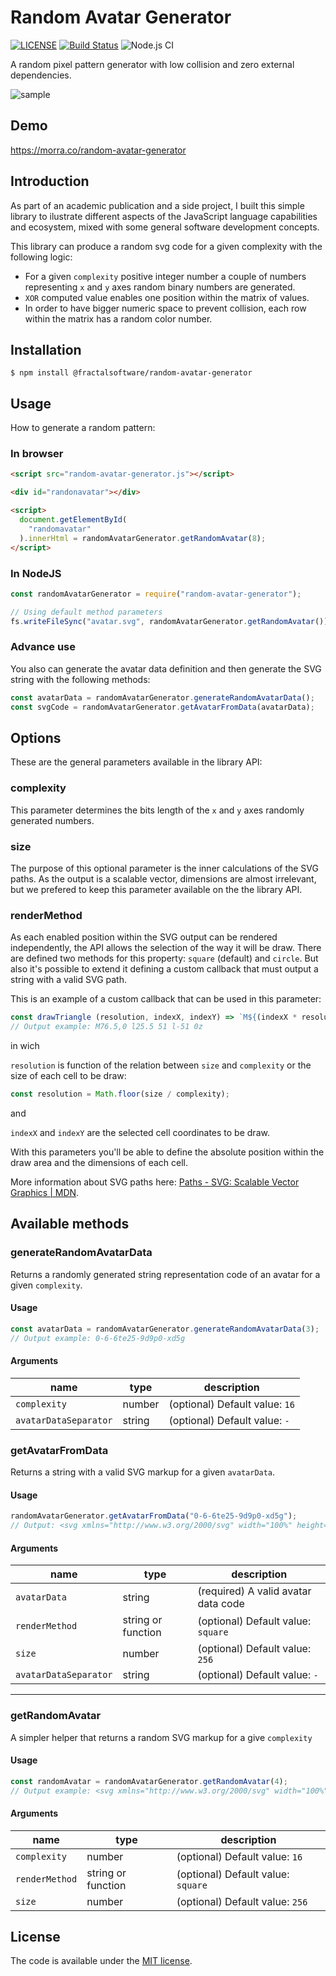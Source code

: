 # Random Avatar Generator

[![LICENSE](https://img.shields.io/badge/license-MIT-lightgrey.svg)](https://github.com/manuelhe/random-avatar-generator/blob/master/LICENSE.txt)
[![Build Status](https://travis-ci.org/manuelhe/random-avatar-generator.svg?branch=master)](https://travis-ci.org/manuelhe/random-avatar-generator)
![Node.js CI](https://github.com/manuelhe/random-avatar-generator/workflows/Node.js%20CI/badge.svg?branch=master)

A random pixel pattern generator with low collision and zero external dependencies.

![sample](https://raw.githubusercontent.com/manuelhe/random-avatar-generator/master/example/example1.svg)

## Demo

https://morra.co/random-avatar-generator

## Introduction

As part of an academic publication and a side project, I built this simple library to ilustrate different aspects of the JavaScript language capabilities and ecosystem, mixed with some general software development concepts.

This library can produce a random svg code for a given complexity with the following logic:

- For a given `complexity` positive integer number a couple of numbers representing `x` and `y` axes random binary numbers are generated.
- `XOR` computed value enables one position within the matrix of values.
- In order to have bigger numeric space to prevent collision, each row within the matrix has a random color number.

## Installation

```
$ npm install @fractalsoftware/random-avatar-generator
```

## Usage

How to generate a random pattern:

### In browser

```html
<script src="random-avatar-generator.js"></script>

<div id="randonavatar"></div>

<script>
  document.getElementById(
    "randomavatar"
  ).innerHtml = randomAvatarGenerator.getRandomAvatar(8);
</script>
```

### In NodeJS

```js
const randomAvatarGenerator = require("random-avatar-generator");

// Using default method parameters
fs.writeFileSync("avatar.svg", randomAvatarGenerator.getRandomAvatar());
```

### Advance use

You also can generate the avatar data definition and then generate the SVG string with the following methods:

```js
const avatarData = randomAvatarGenerator.generateRandomAvatarData();
const svgCode = randomAvatarGenerator.getAvatarFromData(avatarData);
```

## Options

These are the general parameters available in the library API:

### complexity

This parameter determines the bits length of the `x` and `y` axes randomly generated numbers.

### size

The purpose of this optional parameter is the inner calculations of the SVG paths. As the output is a scalable vector, dimensions are almost irrelevant, but we prefered to keep this parameter available on the the library API.

### renderMethod

As each enabled position within the SVG output can be rendered independently, the API allows the selection of the way it will be draw. There are defined two methods for this property: `square` (default) and `circle`. But also it's possible to extend it defining a custom callback that must output a string with a valid SVG path.

This is an example of a custom callback that can be used in this parameter:

```js
const drawTriangle (resolution, indexX, indexY) => `M${(indexX * resolution) + (resolution / 2)},${indexY * resolution} l${resolution / 2} ${resolution} l-${resolution} 0z`;
// Output example: M76.5,0 l25.5 51 l-51 0z
```

in wich

`resolution` is function of the relation between `size` and `complexity` or the size of each cell to be draw:

```js
const resolution = Math.floor(size / complexity);
```

and

`indexX` and `indexY` are the selected cell coordinates to be draw.

With this parameters you'll be able to define the absolute position within the draw area and the dimensions of each cell.

More information about SVG paths here: [Paths - SVG: Scalable Vector Graphics | MDN](https://developer.mozilla.org/en-US/docs/Web/SVG/Tutorial/Paths).

## Available methods

### generateRandomAvatarData

Returns a randomly generated string representation code of an avatar for a given `complexity`.

#### Usage

```js
const avatarData = randomAvatarGenerator.generateRandomAvatarData(3);
// Output example: 0-6-6te25-9d9p0-xd5g
```

#### Arguments

| name                  | type   | description                    |
| --------------------- | ------ | ------------------------------ |
| `complexity`          | number | (optional) Default value: `16` |
| `avatarDataSeparator` | string | (optional) Default value: `-`  |

### getAvatarFromData

Returns a string with a valid SVG markup for a given `avatarData`.

#### Usage

```js
randomAvatarGenerator.getAvatarFromData("0-6-6te25-9d9p0-xd5g");
// Output: <svg xmlns="http://www.w3.org/2000/svg" width="100%" height="100%" viewBox="0 0 256 256"><path fill="#aeb26d" d="M0,0 h85 v85 h-85Z M85,0 h85 v85 h-85Z M170,0 h85 v85 h-85Z"/><path fill="#f01b54" d="M0,85 h85 v85 h-85Z M85,85 h85 v85 h-85Z M170,85 h85 v85 h-85Z"/><path fill="#17c0d4" d=""/></svg>
```

#### Arguments

| name                  | type               | description                         |
| --------------------- | ------------------ | ----------------------------------- |
| `avatarData`          | string             | (required) A valid avatar data code |
| `renderMethod`        | string or function | (optional) Default value: `square`  |
| `size`                | number             | (optional) Default value: `256`     |
| `avatarDataSeparator` | string             | (optional) Default value: `-`       |

---

### getRandomAvatar

A simpler helper that returns a random SVG markup for a give `complexity`

#### Usage

```js
const randomAvatar = randomAvatarGenerator.getRandomAvatar(4);
// Output example: <svg xmlns="http://www.w3.org/2000/svg" width="100%" height="100%" viewBox="0 0 256 256"><path fill="#fbdfae" d="M0,0 h64 v64 h-64Z M128,0 h64 v64 h-64Z"/><path fill="#1ad956" d="M0,64 h64 v64 h-64Z M128,64 h64 v64 h-64Z"/><path fill="#f26f0b" d="M64,128 h64 v64 h-64Z M192,128 h64 v64 h-64Z"/><path fill="#38b27d" d="M0,192 h64 v64 h-64Z M128,192 h64 v64 h-64Z"/></svg>
```

#### Arguments

| name           | type               | description                        |
| -------------- | ------------------ | ---------------------------------- |
| `complexity`   | number             | (optional) Default value: `16`     |
| `renderMethod` | string or function | (optional) Default value: `square` |
| `size`         | number             | (optional) Default value: `256`    |

## License

The code is available under the [MIT license](LICENSE.txt).
